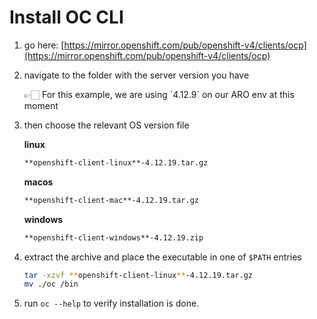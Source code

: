 # Install OC CLI

1. go here: [https://mirror.openshift.com/pub/openshift-v4/clients/ocp](https://mirror.openshift.com/pub/openshift-v4/clients/ocp)

2. navigate to the folder with the server version you have
    
    <aside>
    👉🏻 For this example, we are using `4.12.9` on our ARO env at this moment
    
    </aside>
    
3. then choose the relevant OS version file
    
    **linux**
    
    ```bash
    **openshift-client-linux**-4.12.19.tar.gz
    ```
    
    **macos**
    
    ```bash
    **openshift-client-mac**-4.12.19.tar.gz
    ```
    
    **windows**
    
    ```bash
    **openshift-client-windows**-4.12.19.zip
    ```
    
4. extract the archive and place the executable in one of `$PATH` entries
    
    ```bash
    tar -xzvf **openshift-client-linux**-4.12.19.tar.gz
    mv ./oc /bin
    ```
    
5. run `oc --help` to verify installation is done.